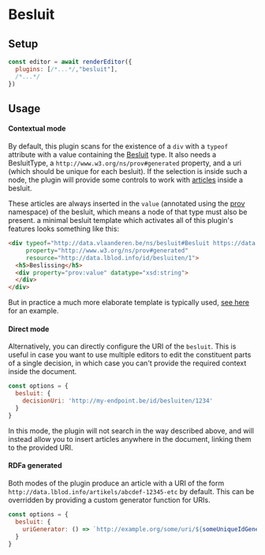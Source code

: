 # Besluit


## Setup

```javascript
const editor = await renderEditor({
  plugins: [/*...*/,"besluit"], 
  /*...*/
})

```

## Usage

#### Contextual mode

By default, this plugin scans for the existence of a `div` with 
a `typeof` attribute with a value containing the [Besluit](https://data.vlaanderen.be/ns/besluit/#Besluit) type. 
It also needs a  BesluitType, a `http://www.w3.org/ns/prov#generated` property, and a uri (which should be unique for each besluit).
If the selection is inside such a node, the plugin will provide some controls to work with 
[articles](https://data.vlaanderen.be/ns/besluit/#Artikel) inside a besluit.

These articles are always inserted in the `value` (annotated using the [prov](https://www.w3.org/ns/prov/) namespace) of the besluit, which means a node of that type 
must also be present.
a minimal besluit template which activates all of this plugin's features looks something like this:

``` html
<div typeof="http://data.vlaanderen.be/ns/besluit#Besluit https://data.vlaanderen.be/id/concept/BesluitType/4d8f678a-6fa4-4d5f-a2a1-80974e43bf34"
     property="http://www.w3.org/ns/prov#generated"
     resource="http://data.lblod.info/id/besluiten/1">
  <h5>Beslissing</h5>
  <div property="prov:value" datatype="xsd:string">
  </div>
</div>
```
But in practice a much more elaborate template is typically used, [see here](https://github.com/lblod/frontend-embeddable-notule-editor/blob/ab5a9619385f4b795a44a675fdc30b658bdcb344/public/test.html#L91) for an example.

#### Direct mode

Alternatively, you can directly configure the URI of the `besluit`. This is
useful in case you want to use multiple editors to edit the constituent parts of
a single decision, in which case you can't provide the required context inside
the document.

```javascript
const options = {
  besluit: {
    decisionUri: 'http://my-endpoint.be/id/besluiten/1234'
  }
}
```
In this mode, the plugin will not search in the way described above, and will
instead allow you to insert articles anywhere in the document, linking them to
the provided URI.

#### RDFa generated

Both modes of the plugin produce an article with a URI of the form `http://data.lblod.info/artikels/abcdef-12345-etc` by default.
This can be overridden by providing a custom generator function for URIs.

```javascript
const options = {
  besluit: {
    uriGenerator: () => `http://example.org/some/uri/${someUniqueIdGenerator()}`
  }
}
```
